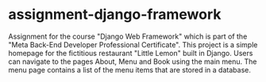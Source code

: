 # assignment-django-framework

Assignment for the course "Django Web Framework" which is part of the "Meta Back-End Developer Professional Certificate". This project is a simple homepage for the fictitious restaurant "Little Lemon" built in Django. Users can navigate to the pages About, Menu and Book using the main menu. The menu page contains a list of the menu items that are stored in a database.
